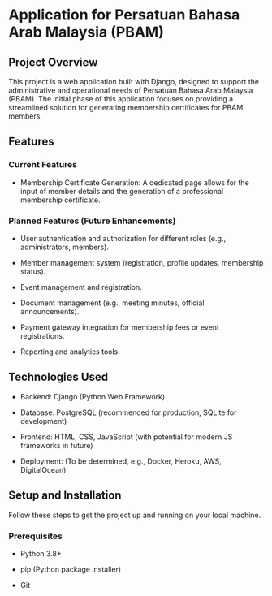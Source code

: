 # Application for Persatuan Bahasa Arab Malaysia (PBAM)

## Project Overview
This project is a web application built with Django, designed to support the administrative and operational needs of Persatuan Bahasa Arab Malaysia (PBAM). The initial phase of this application focuses on providing a streamlined solution for generating membership certificates for PBAM members.

## Features
### Current Features
* Membership Certificate Generation: A dedicated page allows for the input of member details and the generation of a professional membership certificate.

### Planned Features (Future Enhancements)
* User authentication and authorization for different roles (e.g., administrators, members).

* Member management system (registration, profile updates, membership status).

* Event management and registration.

* Document management (e.g., meeting minutes, official announcements).

* Payment gateway integration for membership fees or event registrations.

* Reporting and analytics tools.

## Technologies Used
* Backend: Django (Python Web Framework)

* Database: PostgreSQL (recommended for production, SQLite for development)

* Frontend: HTML, CSS, JavaScript (with potential for modern JS frameworks in future)

* Deployment: (To be determined, e.g., Docker, Heroku, AWS, DigitalOcean)

## Setup and Installation
Follow these steps to get the project up and running on your local machine.

### Prerequisites
* Python 3.8+

* pip (Python package installer)

* Git
